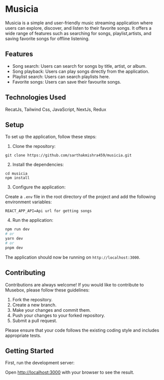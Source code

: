# Musicia

Musicia is a simple and user-friendly music streaming application where users can explore, discover, and listen to their favorite songs. It offers a wide range of features such as searching for songs, playlist,artists, and saving favorite songs for offline listening.

## Features
- Song search: Users can search for songs by title, artist, or album.
- Song playback: Users can play songs directly from the application.
- Playlist search: Users can search playlists here.
- Favorite songs: Users can save their favourite songs.

## Technologies Used

RecatJs, Tailwind Css, JavaScript, NextJs, Redux

## Setup

To set up the application, follow these steps:

1. Clone the repository:

```
git clone https://github.com/sarthakmishra459/musicia.git
```

2. Install the dependencies:

```
cd musicia
npm install
```

3. Configure the application:

Create a `.env` file in the root directory of the project and add the following environment variables:

```
REACT_APP_API=Api url for getting songs
```

4. Run the application:

```bash
npm run dev
# or
yarn dev
# or
pnpm dev
```

The application should now be running on `http://localhost:3000`.

## Contributing

Contributions are always welcome! If you would like to contribute to Musebox, please follow these guidelines:

1. Fork the repository.
2. Create a new branch.
3. Make your changes and commit them.
4. Push your changes to your forked repository.
5. Submit a pull request.

Please ensure that your code follows the existing coding style and includes appropriate tests.

## Getting Started

First, run the development server:


Open [http://localhost:3000](http://localhost:3000) with your browser to see the result.


